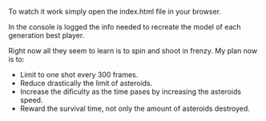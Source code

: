 To watch it work simply open the index.html file in your browser.

In the console is logged the info needed to recreate the model of each generation best player.

Right now all they seem to learn is to spin and shoot in frenzy. My plan now is to:
  - Limit to one shot every 300 frames.
  - Reduce drastically the limit of asteroids.
  - Increase the dificulty as the time pases by increasing the asteroids speed.
  - Reward the survival time, not only the amount of asteroids destroyed.
  
